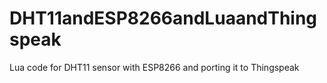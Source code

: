 # DHT11andESP8266andLuaandThingspeak
Lua code for DHT11 sensor with ESP8266 and porting it to Thingspeak
